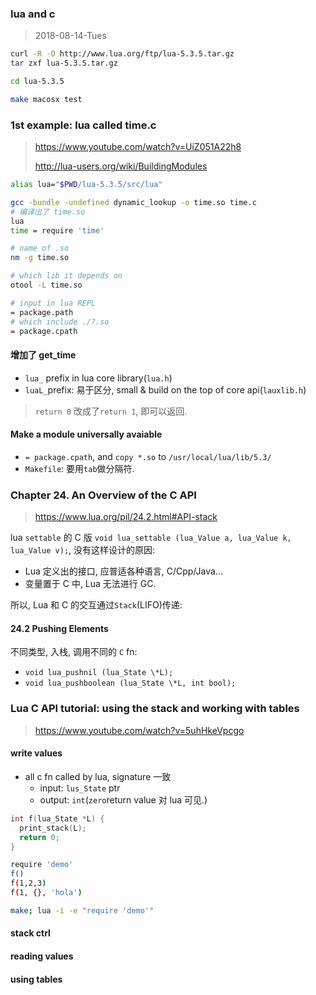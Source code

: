 ### lua and c

> 2018-08-14-Tues

```sh
curl -R -O http://www.lua.org/ftp/lua-5.3.5.tar.gz
tar zxf lua-5.3.5.tar.gz

cd lua-5.3.5

make macosx test
```

### 1st example: lua called time.c

> https://www.youtube.com/watch?v=UiZ051A22h8
>
> http://lua-users.org/wiki/BuildingModules

```sh
alias lua="$PWD/lua-5.3.5/src/lua"

gcc -bundle -undefined dynamic_lookup -o time.so time.c
# 编译出了 time.so
lua
time = require 'time'
```

```sh
# name of .so
nm -g time.so

# which lib it depends on
otool -L time.so

# input in lua REPL
= package.path
# which include ./?.so
= package.cpath
```

#### 增加了 get_time

- `lua_` prefix in lua core library(`lua.h`)
- `luaL_`prefix: 易于区分, small & build on the top of core api(`lauxlib.h`)

> `return 0` 改成了`return 1`, 即可以返回.

#### Make a module universally avaiable

- `= package.cpath`, and `copy *.so` to `/usr/local/lua/lib/5.3/`
- `Makefile`: 要用`tab`做分隔符.

### Chapter 24. An Overview of the C API

> https://www.lua.org/pil/24.2.html#API-stack

lua `settable` 的 C 版 `void lua_settable (lua_Value a, lua_Value k, lua_Value v);`, 没有这样设计的原因:

- Lua 定义出的接口, 应普适各种语言, C/Cpp/Java...
- 变量置于 C 中, Lua 无法进行 GC.

所以, Lua 和 C 的交互通过`Stack`(LIFO)传递:

#### 24.2 Pushing Elements

不同类型, 入栈, 调用不同的 `C` fn:

- `void lua_pushnil (lua_State \*L);`
- `void lua_pushboolean (lua_State \*L, int bool);`

### Lua C API tutorial: using the stack and working with tables

> https://www.youtube.com/watch?v=5uhHkeVpcgo

#### write values

- all c fn called by lua, signature 一致
  - input: `lus_State` ptr
  - output: `int`(`zero`return value 对 lua 可见.)

```c
int f(lua_State *L) {
  print_stack(L);
  return 0;
}
```

```sh
require 'demo'
f()
f(1,2,3)
f(1, {}, 'hola')

make; lua -i -e "require 'demo'"
```

#### stack ctrl

#### reading values

#### using tables
